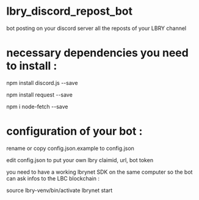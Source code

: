 # lbry_discord_repost_bot
bot posting on your discord server all the reposts of your LBRY channel

# necessary dependencies you need to install : 
  npm install discord.js --save

  npm install request --save

  npm i node-fetch --save

# configuration of your bot : 
rename or copy config.json.example to config.json

edit config.json to put your own lbry claimid, url, bot token 

you need to have a working lbrynet SDK on the same computer so the bot can ask infos to the LBC blockchain : 

source lbry-venv/bin/activate
lbrynet start